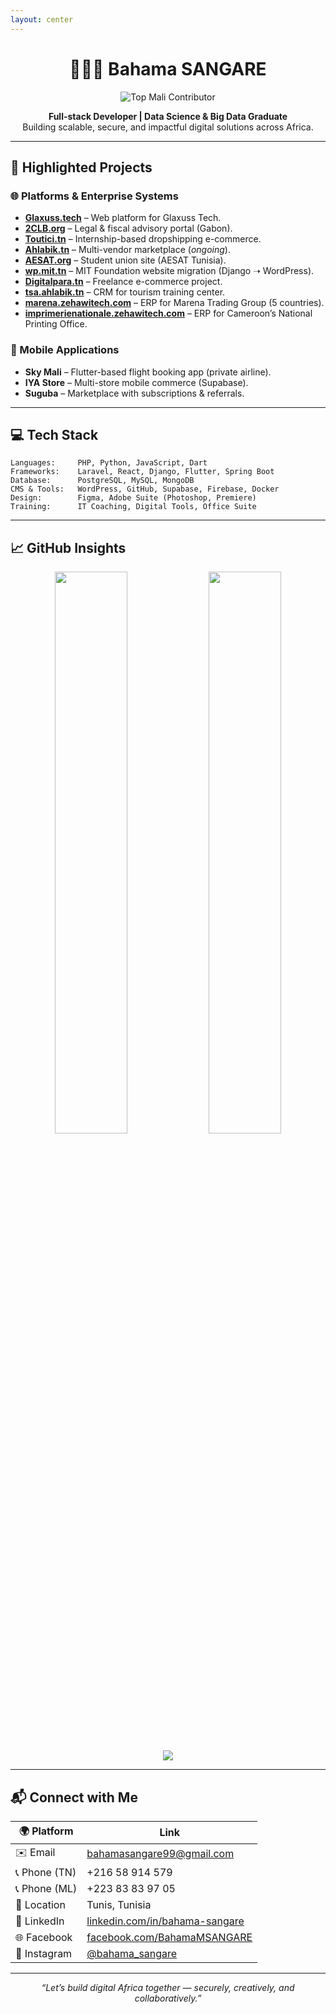 ```yaml
---
layout: center
---
```


<h1 align="center">👨🏽‍💻 Bahama SANGARE</h1>

<p align="center">
  <img src="https://user-badge.committers.top/mali/bahamasangare.svg" alt="Top Mali Contributor" />
</p>

<p align="center">
  <strong>Full-stack Developer | Data Science & Big Data Graduate</strong><br>
  Building scalable, secure, and impactful digital solutions across Africa.
</p>

---

## 🚀 Highlighted Projects

### 🌐 Platforms & Enterprise Systems

- **[Glaxuss.tech](https://glaxuss.tech)** – Web platform for Glaxuss Tech.
- **[2CLB.org](https://2clb.org)** – Legal & fiscal advisory portal (Gabon).
- **[Toutici.tn](https://toutici.tn)** – Internship-based dropshipping e-commerce.
- **[Ahlabik.tn](https://ahlabik.tn)** – Multi-vendor marketplace (*ongoing*).
- **[AESAT.org](https://aesat.org)** – Student union site (AESAT Tunisia).
- **[wp.mit.tn](https://wp.mit.tn)** – MIT Foundation website migration (Django ➝ WordPress).
- **[Digitalpara.tn](https://digitalpara.tn)** – Freelance e-commerce project.
- **[tsa.ahlabik.tn](https://tsa.ahlabik.tn)** – CRM for tourism training center.
- **[marena.zehawitech.com](https://marena.zehawitech.com)** – ERP for Marena Trading Group (5 countries).
- **[imprimerienationale.zehawitech.com](https://imprimerienationale.zehawitech.com)** – ERP for Cameroon’s National Printing Office.

### 📱 Mobile Applications

- **Sky Mali** – Flutter-based flight booking app (private airline).
- **IYA Store** – Multi-store mobile commerce (Supabase).
- **Suguba** – Marketplace with subscriptions & referrals.

---

## 💻 Tech Stack

```text
Languages:     PHP, Python, JavaScript, Dart
Frameworks:    Laravel, React, Django, Flutter, Spring Boot
Database:      PostgreSQL, MySQL, MongoDB
CMS & Tools:   WordPress, GitHub, Supabase, Firebase, Docker
Design:        Figma, Adobe Suite (Photoshop, Premiere)
Training:      IT Coaching, Digital Tools, Office Suite
```

---

## 📈 GitHub Insights

<p align="center">
  <img src="https://github-readme-stats.vercel.app/api?username=bahamasangare&count_private=true&show_icons=true&theme=radical" width="48%" />
  <img src="https://github-readme-streak-stats.herokuapp.com/?user=bahamasangare&theme=radical" width="48%" />
</p>
<p align="center">
  <img src="https://github-readme-stats.vercel.app/api/top-langs/?username=bahamasangare&layout=compact&theme=radical" />
</p>

---

## 📬 Connect with Me

| 🌍 Platform | Link |
|------------|------|
| ✉️ Email | [bahamasangare99@gmail.com](mailto:bahamasangare99@gmail.com) |
| 📞 Phone (TN) | +216 58 914 579 |
| 📞 Phone (ML) | +223 83 83 97 05 |
| 📍 Location | Tunis, Tunisia |
| 💼 LinkedIn | [linkedin.com/in/bahama-sangare](https://linkedin.com/in/bahama-sangare) |
| 🌐 Facebook | [facebook.com/BahamaMSANGARE](https://facebook.com/BahamaMSANGARE) |
| 📸 Instagram | [@bahama_sangare](https://instagram.com/bahama_sangare) |

---

<p align="center">
  <em>“Let’s build digital Africa together — securely, creatively, and collaboratively.”</em>
</p>
